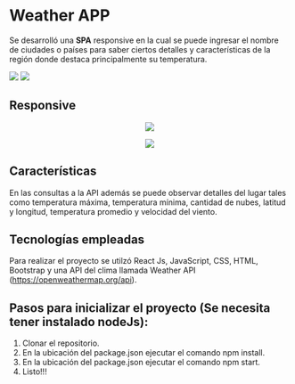 # Weather APP

Se desarrolló una **SPA** responsive en la cual se puede ingresar el nombre de ciudades o países para saber ciertos detalles y características de la región donde destaca principalmente su temperatura.

<img src="https://user-images.githubusercontent.com/58791994/128620358-cf24607c-7f74-47e7-97a3-0d31dce3a1bd.png"/>
<img src="https://user-images.githubusercontent.com/58791994/128620386-a47e4af2-dc96-4172-96e4-3b2ba40608ca.png"/>

## Responsive

<p align="center">
<img src="https://user-images.githubusercontent.com/58791994/128620479-7913f300-8a87-432b-b39a-414506b279f3.png"/>
</p>
<p align="center">
<img src="https://user-images.githubusercontent.com/58791994/128620556-dacd2858-7d5f-458b-8e70-7ba083c92c8d.png"/>
</p>

## Características

En las consultas a la API además se puede observar detalles del lugar tales como temperatura máxima, temperatura mínima, cantidad de nubes, latitud y longitud, temperatura promedio y velocidad del viento.

## Tecnologías empleadas

Para realizar el proyecto se utilzó React Js, JavaScript, CSS, HTML, Bootstrap y una API del clima llamada Weather API (https://openweathermap.org/api).

## Pasos para inicializar el proyecto (Se necesita tener instalado nodeJs):

1. Clonar el repositorio.
2. En la ubicación del package.json ejecutar el comando npm install.
3. En la ubicación del package.json ejecutar el comando npm start.
4. Listo!!!
